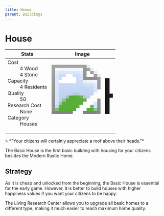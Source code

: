 ```yaml
---
title: House
parent: Buildings
---
```

# House

[//]: # (Pre-generated content)
<table><thead><tr><th>Stats</th><th>Image</th></tr></thead><tbody><tr><td><dl><dt>Cost</dt><dd>4 Wood<br>4 Stone</dd><dt>Capacity</dt><dd>4 Residents</dd><dt>Quality</dt><dd>50</dd><dt>Research Cost</dt><dd>None</dd><dt>Category</dt><dd>Houses</dd></dl></td><td><style>.building-image {width: 200px;height: 200px;overflow: hidden;position: relative;}.building-image img {image-rendering: pixelated;object-fit: none;transform: scale(10);transform-origin: left top;position: absolute;left: 0;top: 0;}</style><div class="building-image"><img style="object-position: -948px -889px;" src="https://tfe2-wiki.github.io/assets/sprites.png" alt="House Back"><img style="object-position: -926px -889px;" src="https://tfe2-wiki.github.io/assets/sprites.png" alt="House"></div></td></tr></tbody></table>
> *"Your citizens will certainly appreciate a roof above their heads."*

The Basic House is the first basic building with housing for your citizens besides the Modern Rustic Home.

## Strategy

As it is cheap and unlocked from the beginning, the Basic House is essential for the early game. However, it is better to build houses with higher happiness values if you want your citizens to be happy.

The Living Research Center allows you to upgrade all basic homes to a different type, making it much easier to reach maximum home quality.
